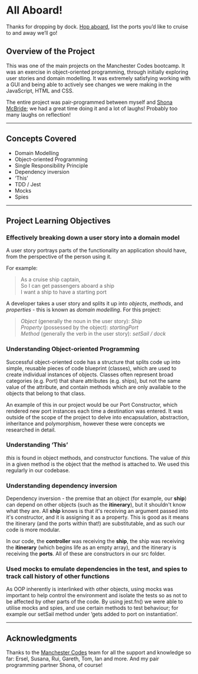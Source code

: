 # All Aboard!

Thanks for dropping by dock. [Hop aboard](https://ironmongrrrl.github.io/cruise-ships/), list the ports you’d like to cruise to and away we’ll go! 

## Overview of the Project

This was one of the main projects on the Manchester Codes bootcamp. It was an exercise in object-oriented programming, through initially exploring user stories and domain modelling. It was extremely satisfying working with a GUI and being able to actively see changes we were making in the JavaScript, HTML and CSS. 

The entire project was pair-programmed between myself and [Shona McBride](https://github.com/samcbride); we had a great time doing it and a lot of laughs! Probably too many laughs on reflection!

***

## Concepts Covered

- Domain Modelling
- Object-oriented Programming 
- Single Responsibility Principle
- Dependency inversion
- ‘This’
- TDD / Jest
- Mocks
- Spies

***

## Project Learning Objectives

### Effectively breaking down a user story into a domain model

A user story portrays parts of the functionality an application should have, from the perspective of the person using it.

For example:

> As a cruise ship captain, <br>
> So I can get passengers aboard a ship <br>
> I want a ship to have a starting port 

A developer takes a user story and splits it up into *objects*, *methods*, and *properties* - this is known as *domain modelling*. For this project: 

> *Object* (generally the noun in the user story): *Ship* <br>
> *Property* (possessed by the object): *startingPort* <br>
> *Method* (generally the verb in the user story): *setSail / dock* <br>
 
### Understanding Object-oriented Programming

Successful object-oriented code has a structure that splits code up into simple, reusable pieces of code blueprint (classes), which are used to create individual instances of objects. Classes often represent broad categories (e.g. Port) that share attributes (e.g. ships), but not the same value of the attribute, and contain methods which are only available to the objects that belong to that class.

An example of this in our project would be our Port Constructor, which rendered new port instances each time a destination was entered. 
It was outside of the scope of the project to delve into encapsulation, abstraction, inheritance and polymorphism, however these were concepts we researched in detail. <br>
 
### Understanding ‘This’

*this* is found in object methods, and constructor functions. The value of *this* in a given method is the object that the method is attached to. We used this regularly in our codebase. <br>
 
### Understanding dependency inversion

Dependency inversion - the premise that an object (for example, our **ship**) can depend on other objects (such as the **itinerary**), but it shouldn't know what they are. All **ship** knows is that it's receiving an argument passed into it's constructor, and it is assigning it as a property. This is good as it means the itinerary (and the ports within that!) are substitutable, and as such our code is more modular.

In our code, the **controller** was receiving the **ship**, the ship was receiving the **itinerary** (which begins life as an empty array), and the itinerary is receiving the **ports**. All of these are constructors in our src folder. <br>
 
### Used mocks to emulate dependencies in the test, and spies to track call history of other functions

As OOP inherently is interlinked with other objects, using mocks was important to help control the environment and isolate the tests so as not to be affected by other parts of the code. By using jest.fn() we were able to utilise mocks and spies, and use certain methods to test behaviour; for example our setSail method under ‘gets added to port on instantiation’. <br> 

*** 
 
## Acknowledgments

Thanks to the [Manchester Codes](https://manchestercodes.com/software-engineer-fasttrack) team for all the support and knowledge so far: Ersel, Susana, Rui, Gareth, Tom, Ian and more. And my pair programming partner Shona, of course! 


